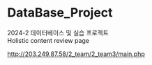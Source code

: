 # DataBase_Project
2024-2 데이터베이스 및 실습 프로젝트 <br>
Holistic content review page

http://203.249.87.58/2_team/2_team3/main.php
